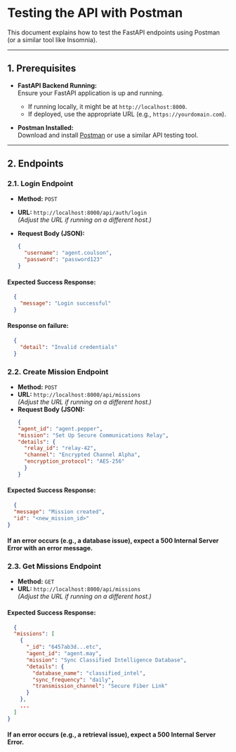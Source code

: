 # Testing the API with Postman

This document explains how to test the FastAPI endpoints using Postman (or a similar tool like Insomnia).

---

## 1. Prerequisites

- **FastAPI Backend Running:**  
  Ensure your FastAPI application is up and running.  
  - If running locally, it might be at `http://localhost:8000`.  
  - If deployed, use the appropriate URL (e.g., `https://yourdomain.com`).

- **Postman Installed:**  
  Download and install [Postman](https://www.postman.com/downloads/) or use a similar API testing tool.

---

## 2. Endpoints

### 2.1. Login Endpoint

- **Method:** `POST`
- **URL:** `http://localhost:8000/api/auth/login`  
  *(Adjust the URL if running on a different host.)*

- **Request Body (JSON):**
  ```json
  {
    "username": "agent.coulson",
    "password": "password123"
  }
  ```
#### Expected Success Response:
```json
  {
    "message": "Login successful"
  }

```
#### Response on failure:
```json
  {
    "detail": "Invalid credentials"
  }
```
### 2.2. Create Mission Endpoint

- **Method:** `POST`
- **URL:** `http://localhost:8000/api/missions`  
  *(Adjust the URL if running on a different host.)*
- **Request Body (JSON):**
  ```json
  {
  "agent_id": "agent.pepper",
  "mission": "Set Up Secure Communications Relay",
  "details": {
    "relay_id": "relay-42",
    "channel": "Encrypted Channel Alpha",
    "encryption_protocol": "AES-256"
    }
  }

  ```
  
#### Expected Success Response:
```json
  {
  "message": "Mission created",
  "id": "<new_mission_id>"
}

```
#### If an error occurs (e.g., a database issue), expect a 500 Internal Server Error with an error message.
### 2.3. Get Missions Endpoint

- **Method:** `GET`
- **URL:** `http://localhost:8000/api/missions`  
  *(Adjust the URL if running on a different host.)*
#### Expected Success Response:
```json
  {
  "missions": [
    {
      "_id": "6457ab3d...etc",
      "agent_id": "agent.may",
      "mission": "Sync Classified Intelligence Database",
      "details": {
        "database_name": "classified_intel",
        "sync_frequency": "daily",
        "transmission_channel": "Secure Fiber Link"
      }
    },
    ...
  ]
}
```

#### If an error occurs (e.g., a retrieval issue), expect a 500 Internal Server Error.
